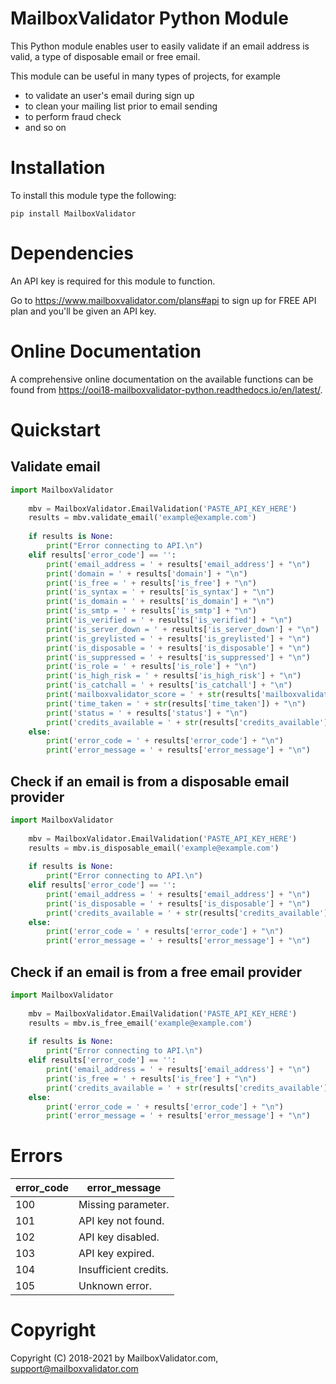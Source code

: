 MailboxValidator Python Module
==============================

This Python module enables user to easily validate if an email address is valid, a type of disposable email or free email.

This module can be useful in many types of projects, for example

 - to validate an user's email during sign up
 - to clean your mailing list prior to email sending
 - to perform fraud check
 - and so on


Installation
============

To install this module type the following:

	pip install MailboxValidator


Dependencies
============

An API key is required for this module to function.

Go to https://www.mailboxvalidator.com/plans#api to sign up for FREE API plan and you'll be given an API key.


Online Documentation
=========
A comprehensive online documentation on the available functions can be found from https://ooi18-mailboxvalidator-python.readthedocs.io/en/latest/.


Quickstart
============

## Validate email

```python
import MailboxValidator
	
	mbv = MailboxValidator.EmailValidation('PASTE_API_KEY_HERE')
	results = mbv.validate_email('example@example.com')
	
	if results is None:
		print("Error connecting to API.\n")
	elif results['error_code'] == '':
		print('email_address = ' + results['email_address'] + "\n")
		print('domain = ' + results['domain'] + "\n")
		print('is_free = ' + results['is_free'] + "\n")
		print('is_syntax = ' + results['is_syntax'] + "\n")
		print('is_domain = ' + results['is_domain'] + "\n")
		print('is_smtp = ' + results['is_smtp'] + "\n")
		print('is_verified = ' + results['is_verified'] + "\n")
		print('is_server_down = ' + results['is_server_down'] + "\n")
		print('is_greylisted = ' + results['is_greylisted'] + "\n")
		print('is_disposable = ' + results['is_disposable'] + "\n")
		print('is_suppressed = ' + results['is_suppressed'] + "\n")
		print('is_role = ' + results['is_role'] + "\n")
		print('is_high_risk = ' + results['is_high_risk'] + "\n")
		print('is_catchall = ' + results['is_catchall'] + "\n")
		print('mailboxvalidator_score = ' + str(results['mailboxvalidator_score']) + "\n")
		print('time_taken = ' + str(results['time_taken']) + "\n")
		print('status = ' + results['status'] + "\n")
		print('credits_available = ' + str(results['credits_available']) + "\n")
	else:
		print('error_code = ' + results['error_code'] + "\n")
		print('error_message = ' + results['error_message'] + "\n")
```


## Check if an email is from a disposable email provider

```python
import MailboxValidator
	
	mbv = MailboxValidator.EmailValidation('PASTE_API_KEY_HERE')
	results = mbv.is_disposable_email('example@example.com')
	
	if results is None:
		print("Error connecting to API.\n")
	elif results['error_code'] == '':
		print('email_address = ' + results['email_address'] + "\n")
		print('is_disposable = ' + results['is_disposable'] + "\n")
		print('credits_available = ' + str(results['credits_available']) + "\n")
	else:
		print('error_code = ' + results['error_code'] + "\n")
		print('error_message = ' + results['error_message'] + "\n")
```

## Check if an email is from a free email provider

```python
import MailboxValidator
	
	mbv = MailboxValidator.EmailValidation('PASTE_API_KEY_HERE')
	results = mbv.is_free_email('example@example.com')
	
	if results is None:
		print("Error connecting to API.\n")
	elif results['error_code'] == '':
		print('email_address = ' + results['email_address'] + "\n")
		print('is_free = ' + results['is_free'] + "\n")
		print('credits_available = ' + str(results['credits_available']) + "\n")
	else:
		print('error_code = ' + results['error_code'] + "\n")
		print('error_message = ' + results['error_message'] + "\n")
```

Errors
======

| error_code | error_message |
| ---------- | ------------- |
| 100 | Missing parameter. |
| 101 | API key not found. |
| 102 | API key disabled. |
| 103 | API key expired. |
| 104 | Insufficient credits. |
| 105 | Unknown error. |

Copyright
=========

Copyright (C) 2018-2021 by MailboxValidator.com, support@mailboxvalidator.com
